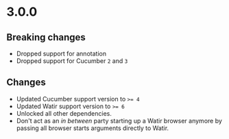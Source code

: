 # 3.0.0

## Breaking changes

* Dropped support for annotation
* Dropped support for Cucumber `2` and `3`

## Changes

* Updated Cucumber support version to `>= 4`
* Updated Watir support version to `>= 6`
* Unlocked all other dependencies.
* Don't act as an _in between_ party starting up a Watir browser anymore by passing all browser starts arguments directly to Watir.
